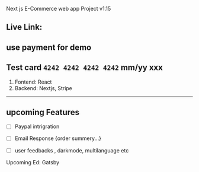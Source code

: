 Next js E-Commerce web app Project v1.15

## Live Link:

## use payment for demo
Test card `4242 4242 4242 4242`  mm/yy xxx
---

1. Fontend: React
2. Backend: Nextjs, Stripe
---

## upcoming Features
- [ ] Paypal intrigration
- [ ] Email Response {order summery...}
- [ ] user feedbacks , darkmode, multilanguage etc


Upcoming Ed: Gatsby